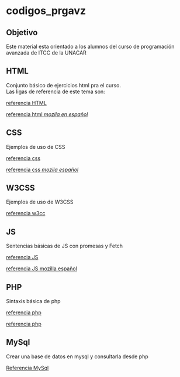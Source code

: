 # codigos_prgavz
## Objetivo
Este material esta orientado a los alumnos del curso de programación avanzada de ITCC de la UNACAR
## HTML
Conjunto básico de ejercicios html pra el curso.  
Las ligas de referencia de este tema son:

[referencia HTML](https://www.w3schools.com/html/)

[referencia html *mozila en español*](https://developer.mozilla.org/es/docs/Web/HTML)

## CSS
Ejemplos de uso de CSS

[referencia css](https://www.w3schools.com/css/)

[referencia css *mozila español*](https://developer.mozilla.org/es/docs/Web/CSS)

## W3CSS
Ejemplos de uso de W3CSS

[referencia w3cc ](https://www.w3schools.com/w3css/defaulT.asp)

## JS
Sentencias básicas de JS con promesas y Fetch

[referencia JS](https://www.w3schools.com/js/)

[referencia JS mozilla español](https://developer.mozilla.org/es/docs/Web/JavaScript)

## PHP
Sintaxis básica de php

[referencia php](https://developer.mozilla.org/es/docs/Glossary/PHP)

[referencia php](https://www.w3schools.com/php/)

## MySql
Crear una base de datos en mysql y consultarla desde php

[Referencia MySql](https://dev.mysql.com/doc/refman/8.0/en/)

